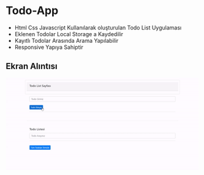 <h1>Todo-App</h1>

- Html Css Javascript Kullanılarak oluşturulan Todo List Uygulaması
- Eklenen Todolar Local Storage a Kaydedilir
- Kayıtlı Todolar Arasında Arama Yapılabilir
- Responsive Yapıya Sahiptir

<h2>Ekran Alıntısı</h2>

![](/Todo-app.gif)
